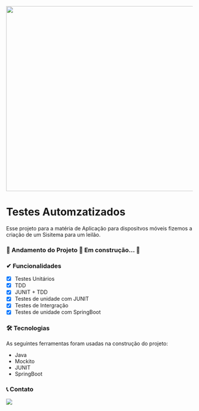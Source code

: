 <img src="https://th.bing.com/th/id/OIP.yPlgLM15Zs91YBLVmvrvVgHaDB?pid=ImgDet&rs=1" width="900px" height="500px">

# Testes Automzatizados
 Esse projeto para a matéria de Aplicação para dispositvos móveis fizemos a criação de um Sisitema para um leilão.
### 🚧  Andamento do Projeto 🚀 Em construção...  🚧

### ✔ Funcionalidades

  - [x] Testes Unitários
  - [x] TDD
  - [x] JUNIT + TDD
  - [x] Testes de unidade com JUNIT
  - [x] Testes de Intergração
  - [x] Testes de unidade com SpringBoot
 
### 🛠 Tecnologias

As seguintes ferramentas foram usadas na construção do projeto:

- Java
- Mockito
- JUNIT
- SpringBoot

### 📞 Contato
<a href="https://www.linkedin.com/in/carloscaykebn/" target="_blank"><img src="https://img.shields.io/badge/-LinkedIn-%230077B5?style=for-the-badge&logo=linkedin&logoColor=white" target="_blank"></a> 

